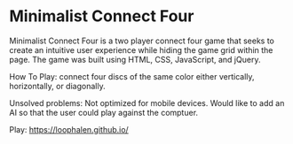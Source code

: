 
# Minimalist Connect Four 

Minimalist Connect Four is a two player connect four game that seeks to create an intuitive user experience while hiding
the game grid within the page. The game was built using HTML, CSS, JavaScript, and jQuery. 

How To Play: connect four discs of the same color either vertically, horizontally, or diagonally. 

Unsolved problems: Not optimized for mobile devices. Would like to add an AI so that the user could play against the comptuer. 

Play: https://loophalen.github.io/
